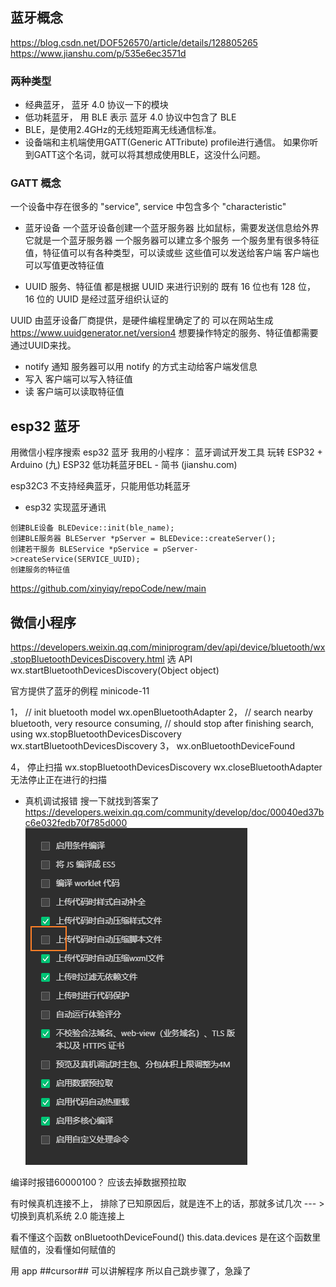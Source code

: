 
## 蓝牙概念
https://blog.csdn.net/DOF526570/article/details/128805265
https://www.jianshu.com/p/535e6ec3571d

### 两种类型
- 经典蓝牙， 蓝牙 4.0 协议一下的模块
- 低功耗蓝牙， 用 BLE 表示
蓝牙 4.0 协议中包含了 BLE
- BLE，是使用2.4GHz的无线短距离无线通信标准。
- 设备端和主机端使用GATT(Generic ATTribute) profile进行通信。 如果你听到GATT这个名词，就可以将其想成使用BLE，这没什么问题。

### GATT 概念
一个设备中存在很多的 "service", service 中包含多个 "characteristic"

- 蓝牙设备
一个蓝牙设备创建一个蓝牙服务器
比如鼠标，需要发送信息给外界
它就是一个蓝牙服务器
一个服务器可以建立多个服务
一个服务里有很多特征值，特征值可以有各种类型，可以读或些
这些值可以发送给客户端
客户端也可以写值更改特征值



- UUID
服务、特征值 都是根据 UUID 来进行识别的
既有 16 位也有 128 位， 16 位的 UUID 是经过蓝牙组织认证的

UUID 由蓝牙设备厂商提供，是硬件编程里确定了的
可以在网站生成 https://www.uuidgenerator.net/version4
想要操作特定的服务、特征值都需要通过UUID来找。
- notify 通知
服务器可以用 notify 的方式主动给客户端发信息
- 写入
客户端可以写入特征值
- 读
客户端可以读取特征值


## esp32 蓝牙
用微信小程序搜索 esp32 蓝牙
我用的小程序： 蓝牙调试开发工具
玩转 ESP32 + Arduino (九) ESP32 低功耗蓝牙BEL - 简书 (jianshu.com)

esp32C3 不支持经典蓝牙，只能用低功耗蓝牙



* esp32 实现蓝牙通讯
```
创建BLE设备 BLEDevice::init(ble_name);
创建BLE服务器 BLEServer *pServer = BLEDevice::createServer();
创建若干服务 BLEService *pService = pServer->createService(SERVICE_UUID);
创建服务的特征值
```

https://github.com/xinyiqy/repoCode/new/main


## 微信小程序
https://developers.weixin.qq.com/miniprogram/dev/api/device/bluetooth/wx.stopBluetoothDevicesDiscovery.html
选 API
wx.startBluetoothDevicesDiscovery(Object object)


官方提供了蓝牙的例程
minicode-11

1，     // init bluetooth model
        wx.openBluetoothAdapter
2，     // search nearby bluetooth, very resource consuming, 
        // should stop after finishing search, using wx.stopBluetoothDevicesDiscovery
        wx.startBluetoothDevicesDiscovery
3， wx.onBluetoothDeviceFound

4， 停止扫描
wx.stopBluetoothDevicesDiscovery
wx.closeBluetoothAdapter
无法停止正在进行的扫描




- 真机调试报错
搜一下就找到答案了
https://developers.weixin.qq.com/community/develop/doc/00040ed37bc6e032fedb70f785d000
![alt text](image.png)

编译时报错60000100？
应该去掉数据预拉取


有时候真机连接不上，
排除了已知原因后，就是连不上的话，那就多试几次
--- > 切换到真机系统 2.0 能连接上


看不懂这个函数   onBluetoothDeviceFound() 
this.data.devices 是在这个函数里赋值的，没看懂如何赋值的

用 app ##cursor## 可以讲解程序
所以自己跳步骤了，急躁了


